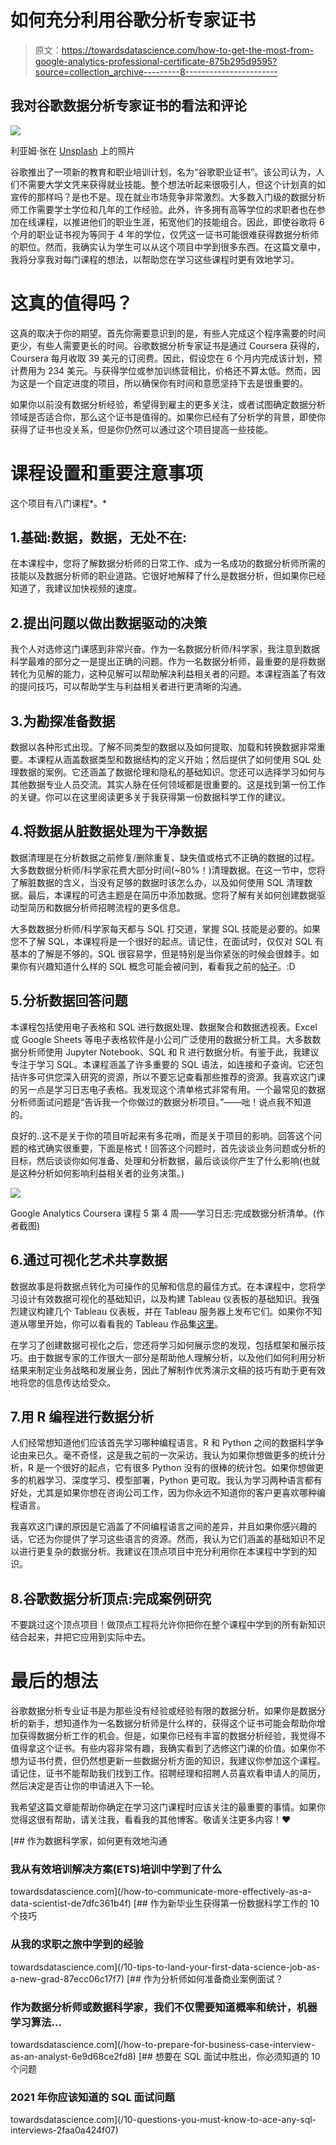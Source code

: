 # 如何充分利用谷歌分析专家证书

> 原文：<https://towardsdatascience.com/how-to-get-the-most-from-google-analytics-professional-certificate-875b295d9595?source=collection_archive---------8----------------------->

## 我对谷歌数据分析专家证书的看法和评论

![](img/b8d4fb42c5ddc5f944a49d11335fc191.png)

利亚姆·张在 [Unsplash](https://unsplash.com/s/photos/online-certificate?utm_source=unsplash&utm_medium=referral&utm_content=creditCopyText) 上的照片

谷歌推出了一项新的教育和职业培训计划，名为“谷歌职业证书”。该公司认为，人们不需要大学文凭来获得就业技能。整个想法听起来很吸引人，但这个计划真的如宣传的那样吗？是也不是。现在就业市场竞争非常激烈。大多数入门级的数据分析师工作需要学士学位和几年的工作经验。此外，许多拥有高等学位的求职者也在参加在线课程，以推进他们的职业生涯，拓宽他们的技能组合。因此，即使谷歌将 6 个月的职业证书视为等同于 4 年的学位，仅凭这一证书可能很难获得数据分析师的职位。然而，我确实认为学生可以从这个项目中学到很多东西。在这篇文章中，我将分享我对每门课程的想法，以帮助您在学习这些课程时更有效地学习。

# 这真的值得吗？

这真的取决于你的期望。首先你需要意识到的是，有些人完成这个程序需要的时间更少，有些人需要更长的时间。谷歌数据分析专家证书是通过 Coursera 获得的，Coursera 每月收取 39 美元的订阅费。因此，假设您在 6 个月内完成该计划，预计费用为 234 美元。与获得学位或参加训练营相比，价格还不算太低。然而，因为这是一个自定进度的项目，所以确保你有时间和意愿坚持下去是很重要的。

如果你以前没有数据分析经验，希望得到雇主的更多关注，或者试图确定数据分析领域是否适合你，那么这个证书是值得的。如果你已经有了分析学的背景，即使你获得了证书也没关系，但是你仍然可以通过这个项目提高一些技能。

# 课程设置和重要注意事项

这个项目有八门课程*。*

## 1.基础:数据，数据，无处不在:

在本课程中，您将了解数据分析师的日常工作、成为一名成功的数据分析师所需的技能以及数据分析师的职业道路。它很好地解释了什么是数据分析，但如果你已经知道了，我建议加快视频的速度。

## 2.提出问题以做出数据驱动的决策

我个人对选修这门课感到非常兴奋。作为一名数据分析师/科学家，我注意到数据科学最难的部分之一是提出正确的问题。作为一名数据分析师，最重要的是将数据转化为见解的能力，这种见解可以帮助解决利益相关者的问题。本课程涵盖了有效的提问技巧，可以帮助学生与利益相关者进行更清晰的沟通。

## 3.为勘探准备数据

数据以各种形式出现。了解不同类型的数据以及如何提取、加载和转换数据非常重要。本课程从涵盖数据类型和数据结构的定义开始；然后提供了如何使用 SQL 处理数据的案例。它还涵盖了数据伦理和隐私的基础知识。您还可以选择学习如何与其他数据专业人员交流。其实人脉在任何领域都是很重要的。这是找到第一份工作的关键。你可以在这里阅读更多关于我获得第一份数据科学工作的建议。

## 4.将数据从脏数据处理为干净数据

数据清理是在分析数据之前修复/删除重复、缺失值或格式不正确的数据的过程。大多数数据分析师/科学家花费大部分时间(~80%！)清理数据。在这一节中，您将了解脏数据的含义，当没有足够的数据时该怎么办，以及如何使用 SQL 清理数据。最后，本课程的可选主题是在简历中添加数据。您将了解有关如何创建数据驱动型简历和数据分析师招聘流程的更多信息。

大多数数据分析师/科学家每天都与 SQL 打交道，掌握 SQL 技能是必要的。如果您不了解 SQL，本课程将是一个很好的起点。请记住，在面试时，仅仅对 SQL 有基本的了解是不够的。SQL 很容易学，但是特别是当你紧张的时候会很棘手。如果你有兴趣知道什么样的 SQL 概念可能会被问到，看看我之前的[帖子](/10-questions-you-must-know-to-ace-any-sql-interviews-2faa0a424f07)。:D

## 5.分析数据回答问题

本课程包括使用电子表格和 SQL 进行数据处理、数据聚合和数据透视表。Excel 或 Google Sheets 等电子表格软件是小公司广泛使用的数据分析工具。大多数数据分析师使用 Jupyter Notebook、SQL 和 R 进行数据分析。有鉴于此，我建议专注于学习 SQL。本课程涵盖了许多重要的 SQL 语法，如连接和子查询。它还包括许多可供您深入研究的资源，所以不要忘记查看那些推荐的资源。我喜欢这门课的另一点是学习日志电子表格。我发现这个清单格式非常有用。一个最常见的数据分析师面试问题是“告诉我一个你做过的数据分析项目。”——咄！说点我不知道的。

良好的..这不是关于你的项目听起来有多花哨，而是关于项目的影响。回答这个问题的格式确实很重要，下面是格式！回答这个问题时，首先谈谈业务问题或分析的目标，然后谈谈你如何准备、处理和分析数据，最后谈谈你产生了什么影响(也就是这种分析如何影响利益相关者的业务决策。)

![](img/fdf64f3edc63df8f43ecaac5d0b61ef1.png)

Google Analytics Coursera 课程 5 第 4 周——学习日志:完成数据分析清单。(作者截图)

## 6.通过可视化艺术共享数据

数据故事是将数据点转化为可操作的见解和信息的最佳方式。在本课程中，您将学习设计有效数据可视化的基础知识，以及构建 Tableau 仪表板的基础知识。我强烈建议构建几个 Tableau 仪表板，并在 Tableau 服务器上发布它们。如果你不知道从哪里开始，你可以看看我的 Tableau 作品集[这里](https://public.tableau.com/app/profile/kessie.zhang)。

在学习了创建数据可视化之后，您还将学习如何展示您的发现，包括框架和展示技巧。由于数据专家的工作很大一部分是帮助他人理解分析，以及他们如何利用分析结果来制定业务战略和发展业务，因此了解制作优秀演示文稿的技巧有助于更有效地将您的信息传达给受众。

## 7.用 R 编程进行数据分析

人们经常想知道他们应该首先学习哪种编程语言。R 和 Python 之间的数据科学争论由来已久。毫不奇怪，这是我之前的一次采访。我认为如果你想做更多的统计分析，R 是一个很好的起点，它有很多 Python 没有的很棒的统计包。如果你想做更多的机器学习、深度学习、模型部署，Python 更可取。我认为学习两种语言都有好处，尤其是如果你想在咨询公司工作，因为你永远不知道你的客户更喜欢哪种编程语言。

我喜欢这门课的原因是它涵盖了不同编程语言之间的差异，并且如果你感兴趣的话，它还为你提供了学习这些语言的资源。然而，我认为它们涵盖的基础知识不足以进行更复杂的数据分析。我建议在顶点项目中充分利用你在本课程中学到的知识。

## 8.谷歌数据分析顶点:完成案例研究

不要跳过这个顶点项目！做顶点工程将允许你把你在整个课程中学到的所有新知识结合起来，并把它应用到实际中去。

# 最后的想法

谷歌数据分析专业证书是为那些没有经验或经验有限的数据分析。如果你是数据分析的新手，想知道作为一名数据分析师是什么样的，获得这个证书可能会帮助你增加获得数据分析工作的机会。但是，如果你已经有丰富的数据分析经验，我觉得不值得拿这个证书。有些内容非常有趣，我确实看到了选修这门课的价值。如果你不想为证书付费，但仍然想更新一些数据分析方面的知识，我建议你参加这个课程。请记住，证书不能帮助我们找到工作。招聘经理和招聘人员喜欢看申请人的简历，然后决定是否让你的申请进入下一轮。

我希望这篇文章能帮助你确定在学习这门课程时应该关注的最重要的事情。如果你觉得这很有帮助，请关注我，看看我的其他博客。敬请关注更多内容！❤

[](/how-to-communicate-more-effectively-as-a-data-scientist-de7dfc361b4f) [## 作为数据科学家，如何更有效地沟通

### 我从有效培训解决方案(ETS)培训中学到了什么

towardsdatascience.com](/how-to-communicate-more-effectively-as-a-data-scientist-de7dfc361b4f) [](/10-tips-to-land-your-first-data-science-job-as-a-new-grad-87ecc06c17f7) [## 作为新毕业生获得第一份数据科学工作的 10 个技巧

### 从我的求职之旅中学到的经验

towardsdatascience.com](/10-tips-to-land-your-first-data-science-job-as-a-new-grad-87ecc06c17f7) [](/how-to-prepare-for-business-case-interview-as-an-analyst-6e9d68ce2fd8) [## 作为分析师如何准备商业案例面试？

### 作为数据分析师或数据科学家，我们不仅需要知道概率和统计，机器学习算法…

towardsdatascience.com](/how-to-prepare-for-business-case-interview-as-an-analyst-6e9d68ce2fd8) [](/10-questions-you-must-know-to-ace-any-sql-interviews-2faa0a424f07) [## 想要在 SQL 面试中胜出，你必须知道的 10 个问题

### 2021 年你应该知道的 SQL 面试问题

towardsdatascience.com](/10-questions-you-must-know-to-ace-any-sql-interviews-2faa0a424f07)